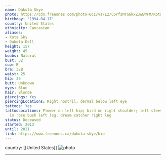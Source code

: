 ```yaml
---
name: Dakota Skye
photo: https://cdn.freeones.com/photo-6c1/vs/L2/C6rfzMYG6kxZJwBWFM/Kota-Sky-sucks-and-fucks-a-big-Cock-in-POV-style_002_teaser.jpg?c=1623658339
birthday: '1994-04-17'
country: United States
ethnicity: Caucasian
aliases:
- Kota Sky
- Dakota Doll
height: 157
weight: 45
boobs: Natural
bust: 32
cup: B
bra: 32B
waist: 25
hip: 36
butt: Unknown
eyes: Blue
hair: Blonde
piercings: Yes
piercingLocations: Right nostril; dermal below left eye
tattoos: Yes
tattooLocations: Flower on left hip; bird on right shoulder; left sleeve; tiger head
  in rose bush left leg; dream catcher right leg
status: Deceased
started: 2013
until: 2021
link: https://www.freeones.ca/dakota-skye/bio
---
```

country: [[United States]]
![photo](https://cdn.freeones.com/photo-6c1/vs/L2/C6rfzMYG6kxZJwBWFM/Kota-Sky-sucks-and-fucks-a-big-Cock-in-POV-style_002_teaser.jpg?c=1623658339)
***

